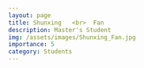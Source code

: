 ```yaml
---
layout: page
title: Shunxing   <br>  Fan
description: Master's Student
img: /assets/images/Shunxing_Fan.jpg
importance: 5
category: Students
---
```

